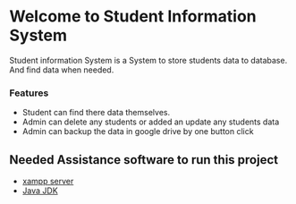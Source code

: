 # Welcome to Student Information System

Student information System is a System to store students data to database. And find data when needed.



### Features



- Student can find there data themselves.
- Admin can delete any students or added an update any students data
- Admin can backup the data in google drive by one button click

## Needed Assistance software to run this project
- [xampp server](https://www.apachefriends.org/download.html)
- [Java JDK](http://download.oracle.com/otn-pub/java/jdk/8u121-b13/e9e7ea248e2c4826b92b3f075a80e441/jdk-8u121-windows-x64.exe?AuthParam=1491660186_3231929cce1870c4a30fdc0343e7affe)
